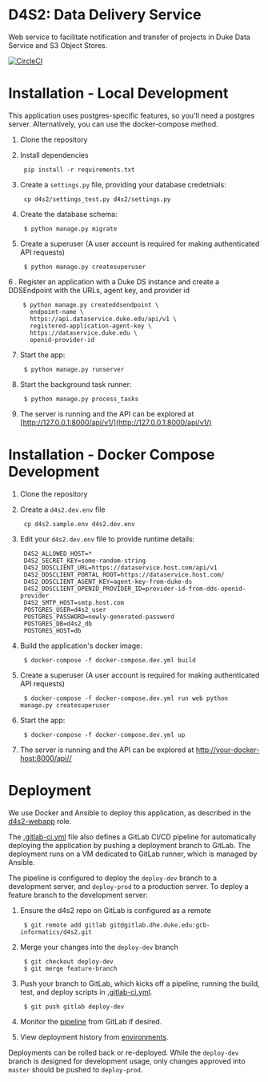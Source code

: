 D4S2: Data Delivery Service
==================================

Web service to facilitate notification and transfer of projects in Duke Data Service and S3 Object Stores.

[![CircleCI](https://circleci.com/gh/Duke-GCB/D4S2.svg?style=svg)](https://circleci.com/gh/Duke-GCB/D4S2)

Installation - Local Development
================================

This application uses postgres-specific features, so you'll need a postgres server. Alternatively, you can use the docker-compose method.

1. Clone the repository
2. Install dependencies

        pip install -r requirements.txt

3. Create a `settings.py` file, providing your database credetnials:

        cp d4s2/settings_test.py d4s2/settings.py

4. Create the database schema:

        $ python manage.py migrate

5. Create a superuser (A user account is required for making authenticated API requests)

        $ python manage.py createsuperuser

6 . Register an application with a Duke DS instance and create a DDSEndpoint with the URLs, agent key, and provider id

        $ python manage.py createddsendpoint \
          endpoint-name \
          https://api.dataservice.duke.edu/api/v1 \
          registered-application-agent-key \
          https://dataservice.duke.edu \
          openid-provider-id

7. Start the app:

        $ python manage.py runserver

8. Start the background task runner:

        $ python manage.py process_tasks

9. The server is running and the API can be explored at [http://127.0.0.1:8000/api/v1/](http://127.0.0.1:8000/api/v1/)


Installation - Docker Compose Development
=========================================

1. Clone the repository
2. Create a `d4s2.dev.env` file

        cp d4s2.sample.env d4s2.dev.env

3. Edit your `d4s2.dev.env` file to provide runtime details:

        D4S2_ALLOWED_HOST=*
        D4S2_SECRET_KEY=some-random-string
        D4S2_DDSCLIENT_URL=https://dataservice.host.com/api/v1
        D4S2_DDSCLIENT_PORTAL_ROOT=https://dataservice.host.com/
        D4S2_DDSCLIENT_AGENT_KEY=agent-key-from-duke-ds
        D4S2_DDSCLIENT_OPENID_PROVIDER_ID=provider-id-from-dds-openid-provider
        D4S2_SMTP_HOST=smtp.host.com
        POSTGRES_USER=d4s2_user
        POSTGRES_PASSWORD=newly-generated-password
        POSTGRES_DB=d4s2_db
        POSTGRES_HOST=db

4. Build the application's docker image:

        $ docker-compose -f docker-compose.dev.yml build

5. Create a superuser (A user account is required for making authenticated API requests)

        $ docker-compose -f docker-compose.dev.yml run web python manage.py createsuperuser

6. Start the app:

        $ docker-compose -f docker-compose.dev.yml up

7. The server is running and the API can be explored at  [http://your-docker-host:8000/api//](http://your-docker-host:8000/api/v1/)

Deployment
==========

We use Docker and Ansible to deploy this application, as described in the [d4s2-webapp](https://github.com/Duke-GCB/gcb-ansible-roles/tree/master/d4s2_webapp) role.

The [.gitlab-ci.yml](.gitlab-ci.yml) file also defines a GitLab CI/CD pipeline for automatically deploying the application by pushing a deployment branch to GitLab. The deployment runs on a VM dedicated to GitLab runner, which is managed by Ansible.

The pipeline is configured to deploy the `deploy-dev` branch to a development server, and `deploy-prod` to a production server. To deploy a feature branch to the development server:

1. Ensure the d4s2 repo on GitLab is configured as a remote

        $ git remote add gitlab git@gitlab.dhe.duke.edu:gcb-informatics/d4s2.git

2. Merge your changes into the `deploy-dev` branch

        $ git checkout deploy-dev
        $ git merge feature-branch

3. Push your branch to GitLab, which kicks off a pipeline, running the build, test, and deploy scripts in [.gitlab-ci.yml](.gitlab-ci.yml).

        $ git push gitlab deploy-dev

3. Monitor the [pipeline](https://gitlab.dhe.duke.edu/gcb-informatics/d4s2/pipelines) from GitLab if desired.
4. View deployment history from [environments](https://gitlab.dhe.duke.edu/gcb-informatics/d4s2/environments).

Deployments can be rolled back or re-deployed. While the `deploy-dev` branch is designed for development usage, only changes approved into `master` should be pushed to `deploy-prod`.
